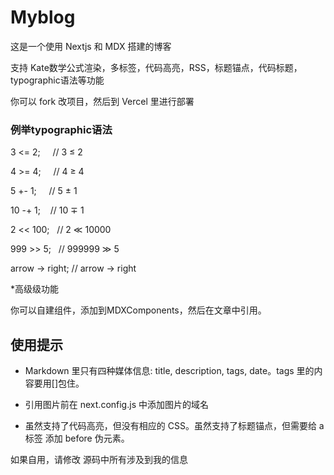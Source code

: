 # Myblog

这是一个使用 Nextjs 和 MDX 搭建的博客

支持 Kate数学公式渲染，多标签，代码高亮，RSS，标题锚点，代码标题，typographic语法等功能

你可以 fork 改项目，然后到 Vercel 里进行部署

### 例举typographic语法

3 <= 2;     // 3 ≤ 2

4 >= 4;     // 4 ≥ 4

5 +- 1;     // 5 ± 1

10 -+ 1;    // 10 ∓ 1

2 << 100;   // 2 ≪ 10000

999 >> 5;   // 999999 ≫ 5

arrow -> right; // arrow → right

*高级级功能

你可以自建组件，添加到MDXComponents，然后在文章中引用。


## 使用提示

- Markdown 里只有四种媒体信息: title, description, tags, date。tags 里的内容要用[]包住。

- 引用图片前在 next.config.js 中添加图片的域名

- 虽然支持了代码高亮，但没有相应的 CSS。虽然支持了标题锚点，但需要给 a标签 添加 before 伪元素。


如果自用，请修改 源码中所有涉及到我的信息

